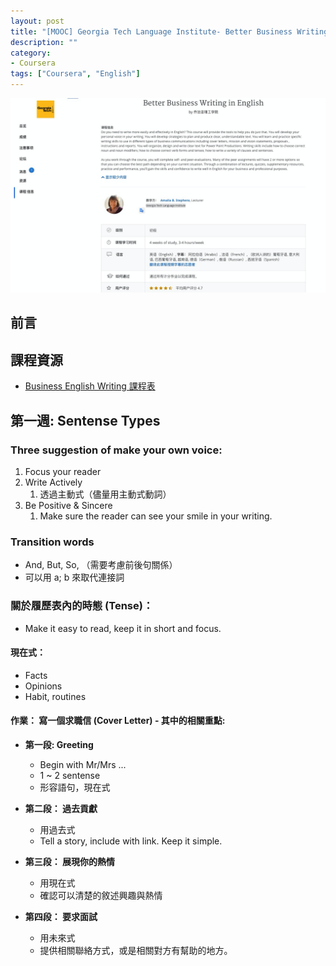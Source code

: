```yaml
---
layout: post
title: "[MOOC] Georgia Tech Language Institute- Better Business Writing in English"
description: ""
category: 
- Coursera
tags: ["Coursera", "English"]
---
```


![image-20220128163717165](../images/2021/image-20220128163717165.png)

## 前言





## 課程資源

- [Business English Writing 課程表](https://www.coursera.org/learn/business-writing-english/home/info)


## 第一週: Sentense Types

### Three suggestion of make your own voice:

1. Focus your reader
2. Write Actively 
   1. 透過主動式（儘量用主動式動詞）
3. Be Positive & Sincere 
   1. Make sure the reader can see your smile in your writing.

### Transition words

- And, But, So,  （需要考慮前後句關係）
- 可以用 a; b 來取代連接詞

### 關於履歷表內的時態 (Tense)：

- Make it easy to read, keep it in short and focus.

#### 現在式：

- Facts
- Opinions
- Habit, routines

#### 作業： 寫一個求職信 (Cover Letter) - 其中的相關重點:

- **第一段: Greeting**

  - Begin with Mr/Mrs ...
  - 1 ~ 2 sentense
  - 形容語句，現在式

- **第二段： 過去貢獻**

  - 用過去式
  - Tell a story, include with link. Keep it simple.

- **第三段： 展現你的熱情**

  - 用現在式
  - 確認可以清楚的敘述興趣與熱情

- **第四段： 要求面試**

  - 用未來式
  - 提供相關聯絡方式，或是相關對方有幫助的地方。

  

  
  
  

